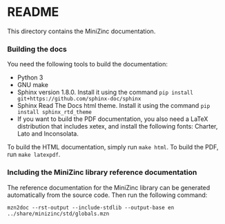 # README #

This directory contains the MiniZinc documentation.

### Building the docs ###

You need the following tools to build the documentation:

* Python 3
* GNU make
* Sphinx version 1.8.0. Install it using the command
  `pip install git+https://github.com/sphinx-doc/sphinx`
* Sphinx Read The Docs html theme. Install it using the command
  `pip install sphinx_rtd_theme`
* If you want to build the PDF documentation, you also need a LaTeX
  distribution that includes xetex, and install the following fonts: Charter,
  Lato and Inconsolata.

To build the HTML documentation, simply run `make html`. To build the PDF, run `make latexpdf`.

### Including the MiniZinc library reference documentation ###

The reference documentation for the MiniZinc library can be generated
automatically from the source code. Then run the following command:

``mzn2doc --rst-output --include-stdlib --output-base en ../share/minizinc/std/globals.mzn``

